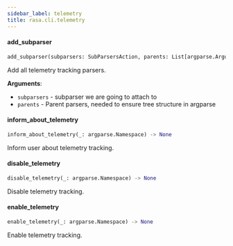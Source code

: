```yaml
---
sidebar_label: telemetry
title: rasa.cli.telemetry
---
```


#### add\_subparser

```python
add_subparser(subparsers: SubParsersAction, parents: List[argparse.ArgumentParser]) -> None
```

Add all telemetry tracking parsers.

**Arguments**:

- `subparsers` - subparser we are going to attach to
- `parents` - Parent parsers, needed to ensure tree structure in argparse

#### inform\_about\_telemetry

```python
inform_about_telemetry(_: argparse.Namespace) -> None
```

Inform user about telemetry tracking.

#### disable\_telemetry

```python
disable_telemetry(_: argparse.Namespace) -> None
```

Disable telemetry tracking.

#### enable\_telemetry

```python
enable_telemetry(_: argparse.Namespace) -> None
```

Enable telemetry tracking.

